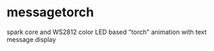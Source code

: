 messagetorch
============

spark core and WS2812 color LED based "torch" animation with text message display
